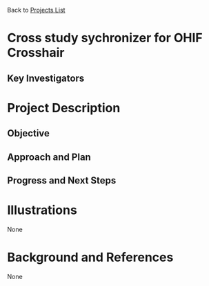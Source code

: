 Back to [Projects List](../../README.md#ProjectsList)

# Cross study sychronizer for OHIF Crosshair

## Key Investigators



# Project Description



## Objective



## Approach and Plan



## Progress and Next Steps



# Illustrations

None

# Background and References

None

